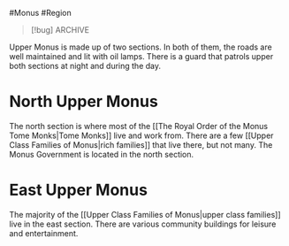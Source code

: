 #Monus #Region 

> [!bug] ARCHIVE

Upper Monus is made up of two sections. In both of them, the roads are well maintained and lit with oil lamps. There is a guard that patrols upper both sections at night and during the day.
# North Upper Monus
The north section is where most of the [[The Royal Order of the Monus Tome Monks|Tome Monks]] live and work from. There are a few [[Upper Class Families of Monus|rich families]] that live there, but not many. The Monus Government is located in the north section.
# East Upper Monus
The majority of the [[Upper Class Families of Monus|upper class families]] live in the east section. There are various community buildings for leisure and entertainment.